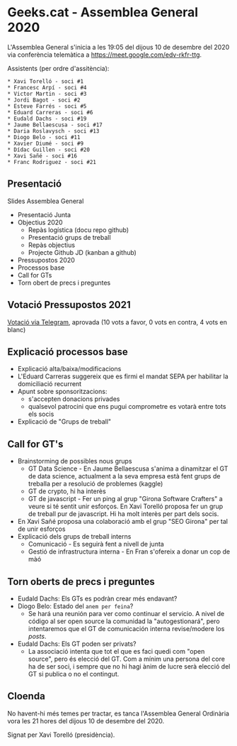 # Geeks.cat - Assemblea General 2020 

L'Assemblea General s'inicia a les 19:05 del dijous 10 de desembre del 2020 via conferència telemàtica a https://meet.google.com/edv-rkfr-ttg.

Assistents (per ordre d'assitència):

    * Xavi Torelló - soci #1
    * Francesc Arpí - soci #4
    * Victor Martin - soci #3
    * Jordi Bagot - soci #2
    * Esteve Farrés - soci #5
    * Eduard Carreras - soci #6
    * Eudald Dachs - soci #19
    * Jaume Bellaescusa - soci #17
    * Daria Roslavysch - soci #13
    * Diogo Belo - soci #11
    * Xavier Diumé - soci #9
    * Dídac Guillen - soci #20
    * Xavi Sañé - soci #16
    * Franc Rodriguez - soci #21
    
## Presentació

Slides Assemblea General

- Presentació Junta
- Objectius 2020
    - Repàs logística (docu repo github)
    - Presentació grups de treball
    - Repàs objectius
    - Projecte Github JD (kanban a github)
- Pressupostos 2020
- Processos base
- Call for GTs
- Torn obert de precs i preguntes

## Votació Pressupostos 2021

[Votació via Telegram](https://t.me/c/1159982705/426), aprovada (10 vots a favor, 0 vots en contra, 4 vots en blanc)

## Explicació processos base

- Explicació alta/baixa/modificacions
- L'Eduard Carreras suggereix que es firmi el mandat SEPA per habilitar la domiciliació recurrent
- Apunt sobre sponsoritzacions:
    - s'accepten donacions privades
    - qualsevol patrocini que ens pugui comprometre es votarà entre tots els socis
- Explicació de "Grups de treball"

## Call for GT's

- Brainstorming de possibles nous grups
   - GT Data Science - En Jaume Bellaescusa s'anima a dinamitzar el GT de data science, actualment a la seva empresa està fent grups de treballa per a resolució de problemes (kaggle)
   - GT de crypto, hi ha interès
   - GT de javascript - Fer un ping al grup "Girona Software Crafters" a veure si té sentit unir esforços. En Xavi Torelló proposa fer un grup de treball pur de javascript. Hi ha molt interès per part dels socis.
- En Xavi Sañé proposa una colaboració amb el grup "SEO Girona" per tal de unir esforços
- Explicació dels grups de treball interns
    - Comunicació - Es seguirà fent a nivell de junta
    - Gestió de infrastructura interna - En Fran s'ofereix a donar un cop de màó
    
## Torn oberts de precs i preguntes

- Eudald Dachs: Els GTs es podràn crear més endavant?
- Diogo Belo: Estado del `anem per feina`? 
    - Se hará una reunión para ver como continuar el servicio. A nivel de código al ser open source la comunidad la "autogestionará", pero intentaremos que el GT de comunicación interna revise/modere los _posts_.
- Eudald Dachs: Els GT poden ser privats?
    - La associació intenta que tot el que es faci quedi com "open source", pero és elecció del GT. Com a mínim una persona del core ha de ser soci, i sempre que no hi hagi ànim de lucre serà elecció del GT si publica o no el contingut.

## Cloenda

No havent-hi més temes per tractar, es tanca l'Assemblea General Ordinària vora les 21 hores del dijous 10 de desembre del 2020.

Signat per Xavi Torelló (presidència).

